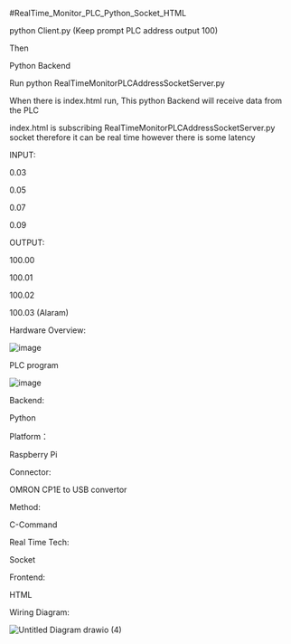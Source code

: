 #RealTime_Monitor_PLC_Python_Socket_HTML

python Client.py  (Keep prompt PLC address output 100)

Then 

Python Backend 

Run python RealTimeMonitorPLCAddressSocketServer.py

When there is index.html run, This python Backend will receive data from the PLC

index.html is subscribing RealTimeMonitorPLCAddressSocketServer.py socket therefore it can be real time however there is some latency 


INPUT: 

0.03

0.05

0.07

0.09


OUTPUT:

100.00

100.01

100.02

100.03 (Alaram)

Hardware Overview:

![image](https://github.com/junxian428/RealTime_Monitor_PLC_Python_Socket_HTML/assets/58724748/92640cb5-8b75-491a-b6bc-ba75400953f9)



PLC program

![image](https://github.com/junxian428/CP1E_Wiring_Diagram/assets/58724748/f833adc9-8c18-4b1d-8685-636877fa8058)


Backend: 

Python

Platform：

Raspberry Pi

Connector:

OMRON CP1E to USB convertor


Method:

C-Command



Real Time Tech:

Socket 



Frontend:

HTML



Wiring Diagram:

![Untitled Diagram drawio (4)](https://github.com/junxian428/RealTime_Monitor_PLC_Python_Socket_HTML/assets/58724748/e2946f97-5772-4616-8143-2095a8536f34)




